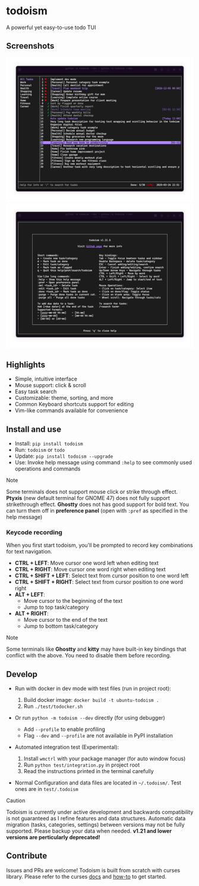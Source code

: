 # todoism

A powerful yet easy-to-use todo TUI

## Screenshots

![UI](./assets/screenshot-latest.png)
![UI](./assets/screenshot-help-latest.png)

## Highlights

- Simple, intuitive interface
- Mouse support: click & scroll
- Easy task search
- Customizable: theme, sorting, and more
- Common Keyboard shortcuts support for editing
- Vim-like commands available for convenience

## Install and use

- Install: `pip install todoism`
- Run: `todoism` or `todo`
- Update: `pip install todoism --upgrade`
- Use: Invoke help message using command `:help` to see commonly used operations and commands

> [!NOTE]
> Some terminals does not support mouse click or strike through effect.
> **Ptyxis** (new default terminal for GNOME 47) does not fully support strikethrough effect. **Ghostty** does not has good support for bold text.
> You can turn them off in **preference panel** (open with `:pref` as specified in the help message)

### Keycode recording

When you first start todoism, you'll be prompted to record key combinations for text navigation.

- **CTRL + LEFT**: Move cursor one word left when editing text
- **CTRL + RIGHT**: Move cursor one word right when editing text
- **CTRL + SHIFT + LEFT**: Select text from cursor position to one word left
- **CTRL + SHIFT + RIGHT**: Select text from cursor position to one word right
- **ALT + LEFT**:
  - Move cursor to the beginning of the text
  - Jump to top task/category
- **ALT + RIGHT**:
  - Move cursor to the end of the text
  - Jump to bottom task/category

> [!NOTE]
> Some terminals like **Ghostty** and **kitty** may have built-in key bindings that conflict with the above. You need to disable them before recording.

## Develop

- Run with docker in dev mode with test files (run in project root):

  1. Build docker image: `docker build -t ubuntu-todoism .`
  2. Run `./test/todocker.sh`

- Or run `python -m todoism --dev` directly (for using debugger)

  - Add `--profile` to enable profiling
  - Flag `--dev` and `--profile` are not available in PyPI installation

- Automated integration test (Experimental):

  1. Install `wmctrl` with your package manager (for auto window focus)
  2. Run `python test/integration.py` in project root
  3. Read the instructions printed in the terminal carefully

- Normal Configuration and data files are located in `~/.todoism/`. Test ones are in `test/.todoism`

> [!CAUTION]
> Todoism is currently under active development and backwards compatibility is not guaranteed as I refine features and data structures. Automatic data migration (tasks, categories, settings) between versions may not be fully supported. Please backup your data when needed. **v1.21 and lower versions are perticularly deprecated!**

## Contribute

Issues and PRs are welcome! Todoism is built from scratch with curses library. Please refer to the curses [docs](https://docs.python.org/3/library/curses.html#module-curses) and [how-to](https://docs.python.org/3/howto/curses.html) to get started.
